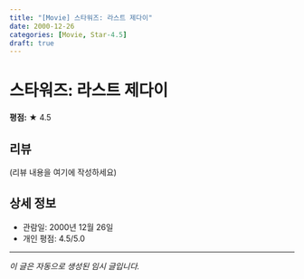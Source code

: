 ```yaml
---
title: "[Movie] 스타워즈: 라스트 제다이"
date: 2000-12-26
categories: [Movie, Star-4.5]
draft: true
---
```


# 스타워즈: 라스트 제다이

**평점:** ★ 4.5

## 리뷰

(리뷰 내용을 여기에 작성하세요)

## 상세 정보

- 관람일: 2000년 12월 26일
- 개인 평점: 4.5/5.0

---

*이 글은 자동으로 생성된 임시 글입니다.*
